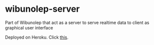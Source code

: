 # wibunolep-server
Part of Wibunolep that act as a server to serve realtime data to client as graphical user interface

Deployed on Heroku. Click [this](http://www.wibunolep-server.herokuapp.com).
